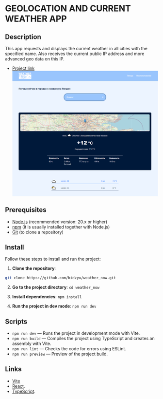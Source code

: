 # GEOLOCATION AND CURRENT WEATHER APP 

## Description
This app requests and displays the current weather in all cities with the specified name. Also receives the current public IP address and more advanced geo data on this IP.

* [Project link](https://geoweathernow.netlify.app)
![Preview of the project](src/assets/rm.title.png)

## Prerequisites
- [Node.js](https://nodejs.org/) (recommended version: 20.x or higher)
- [npm](https://www.npmjs.com/) (it is usually installed together with Node.js)
- [Git](https://git-scm.com/) (to clone a repository)

## Install
Follow these steps to install and run the project:

1. **Clone the repository**:
  ```bash
  git clone https://github.com/bidzyu/weather_now.git
  ```

2. **Go to the project directory**:
  `cd weather_now`

3. **Install dependencies**:
  `npm install`

4. **Run the project in dev mode**:
  `npm run dev`

## Scripts

-  `npm run dev` — Runs the project in development mode with Vite.
-  `npm run build` — Compiles the project using TypeScript and creates an assembly with Vite.
-  `npm run lint` — Checks the code for errors using ESLint.
-  `npm run preview` — Preview of the project build.

## Links

- [Vite](https://vite.dev/guide/)
- [React](https://react.dev).
- [TypeScript](https://www.typescriptlang.org/docs/).
